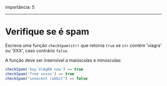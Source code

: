 importância: 5

---

# Verifique se é spam

Escreva uma função `checkSpam(str)` que retorna `true` se `str` contém 'viagra' ou 'XXX', caso contrário `false`.

A função deve ser insensível a maiúsculas e minúsculas:

```js
checkSpam('buy ViAgRA now') == true
checkSpam('free xxxxx') == true
checkSpam("innocent rabbit") == false
```

